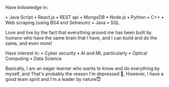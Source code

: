 Have knlowledge in:

• Java Script
• React.js
• REST api
• MongoDB
• Node.js
• Python
• C++
• Web scraping (using BS4 and Selneium)
• Java
• SQL

Love and live by the fact that everything around me has been built by humans who have the same brain that I have, and I can build and do the same, and even more!

Have interest in:
• Cyber security 
• AI and ML particularly
• Optical Computing 
• Data Science

Basically, I am an eager learner who wants to know and do everything by myself, and That's probably the reason I'm depressed 🐒,
However, I have a good team spirit and I'm a leader by nature😇

